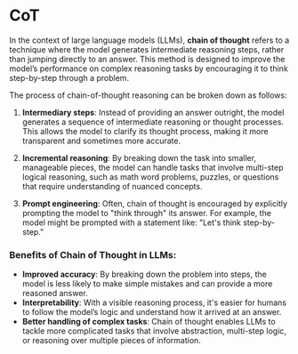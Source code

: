 # CoT

In the context of large language models (LLMs), **chain of thought** refers to a technique where the model generates intermediate reasoning steps, rather than jumping directly to an answer. This method is designed to improve the model’s performance on complex reasoning tasks by encouraging it to think step-by-step through a problem.

The process of chain-of-thought reasoning can be broken down as follows:

1. **Intermediary steps**: Instead of providing an answer outright, the model generates a sequence of intermediate reasoning or thought processes. This allows the model to clarify its thought process, making it more transparent and sometimes more accurate.

2. **Incremental reasoning**: By breaking down the task into smaller, manageable pieces, the model can handle tasks that involve multi-step logical reasoning, such as math word problems, puzzles, or questions that require understanding of nuanced concepts.

3. **Prompt engineering**: Often, chain of thought is encouraged by explicitly prompting the model to "think through" its answer. For example, the model might be prompted with a statement like: "Let's think step-by-step."

### Benefits of Chain of Thought in LLMs:

- **Improved accuracy**: By breaking down the problem into steps, the model is less likely to make simple mistakes and can provide a more reasoned answer.
- **Interpretability**: With a visible reasoning process, it's easier for humans to follow the model’s logic and understand how it arrived at an answer.
- **Better handling of complex tasks**: Chain of thought enables LLMs to tackle more complicated tasks that involve abstraction, multi-step logic, or reasoning over multiple pieces of information.
